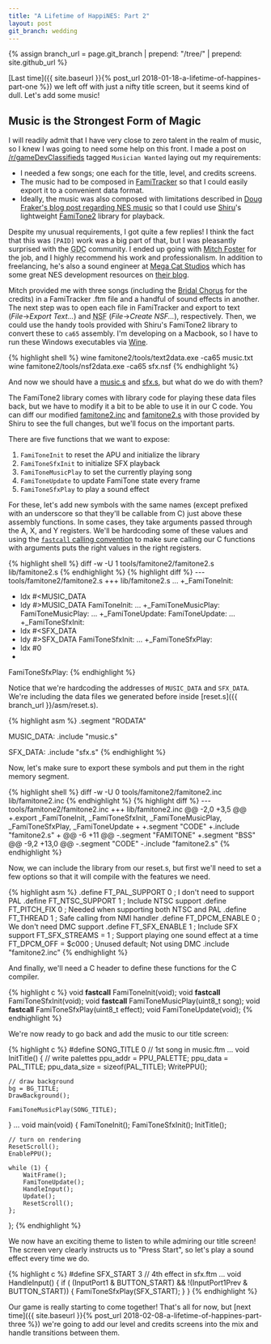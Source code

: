 ```yaml
---
title: "A Lifetime of HappiNES: Part 2"
layout: post
git_branch: wedding
---
```


{% assign branch_url = page.git_branch | prepend: "/tree/" | prepend: site.github_url %}

[Last time]({{ site.baseurl }}{% post_url 2018-01-18-a-lifetime-of-happines-part-one %}) we left off with just a nifty title screen, but it seems kind of dull.
Let's add some music!

## Music is the Strongest Form of Magic

I will readily admit that I have very close to zero talent in the realm of music, so I knew I was going to need some help on this front.
I made a post on [/r/gameDevClassifieds](https://www.reddit.com/r/gameDevClassifieds/) tagged `Musician Wanted` laying out my requirements:

  - I needed a few songs; one each for the title, level, and credits screens.
  - The music had to be composed in [FamiTracker](http://famitracker.com/) so that I could easily export it to a convenient data format.
  - Ideally, the music was also composed with limitations described in [Doug Fraker's blog post regarding NES music](https://nesdoug.com/2015/12/02/15-adding-music/) so that I could use [Shiru](https://shiru.untergrund.net/code.shtml)'s lightweight [FamiTone2](https://shiru.untergrund.net/files/src/famitone2.zip) library for playback.

Despite my unusual requirements, I got quite a few replies!
I think the fact that this was `[PAID]` work was a big part of that, but I was pleasantly surprised with the <acronym title="gameDevClassifieds">GDC</acronym> community.
I ended up going with [Mitch Foster](http://www.mitchfostermusic.com/) for the job, and I highly recommend his work and professionalism.
In addition to freelancing, he's also a sound engineer at [Mega Cat Studios](https://megacatstudios.com/) which has some great NES development resources on [their blog](https://megacatstudios.com/blogs/press).

Mitch provided me with three songs (including the [Bridal Chorus](https://en.wikipedia.org/wiki/Bridal_Chorus) for the credits) in a FamiTracker .ftm file and a handful of sound effects in another.
The next step was to open each file in FamiTracker and export to text (_File_→_Export Text..._) and <acronym title="Nintendo Sound File">NSF</acronym> (_File_→_Create NSF..._), respectively.
Then, we could use the handy tools provided with Shiru's FamiTone2 library to convert these to `ca65` assembly.
I'm developing on a Macbook, so I have to run these Windows executables via [Wine](https://www.winehq.org/).

{% highlight shell %}
wine famitone2/tools/text2data.exe -ca65 music.txt
wine famitone2/tools/nsf2data.exe -ca65 sfx.nsf
{% endhighlight %}

And now we should have a [music.s]({{branch_url}}/data/music/music.s) and [sfx.s]({{branch_url}}/data/music/sfx.s), but
what do we do with them?

The FamiTone2 library comes with library code for playing these data files back, but we have to modify it a bit to be able to use it in our C code.
You can diff our modified [famitone2.inc]({{branch_url}}/lib/famitone2.inc) and [famitone2.s]({{branch_url}}/lib/famitone2.s) with those provided by Shiru to see the full changes, but we'll focus on the important parts.

There are five functions that we want to expose:

1. `FamiToneInit` to reset the APU and initialize the library
2. `FamiToneSfxInit` to initialize SFX playback
3. `FamiToneMusicPlay` to set the currently playing song
4. `FamiToneUpdate` to update FamiTone state every frame
3. `FamiToneSfxPlay` to play a sound effect

For these, let's add new symbols with the same names (except prefixed with an underscore so that they'll be callable from C) just above these assembly functions.
In some cases, they take arguments passed through the A, X, and Y registers.
We'll be hardcoding some of these values and using the [`fastcall` calling convention](https://github.com/cc65/wiki/wiki/Parameter-passing-and-calling-conventions#The_fastcall_calling_convention) to make sure calling our C functions with arguments puts the right values in the right registers.

{% highlight shell %}
diff -w -U 1 tools/famitone2/famitone2.s lib/famitone2.s
{% endhighlight %}
{% highlight diff %}
--- tools/famitone2/famitone2.s
+++ lib/famitone2.s
...
+_FamiToneInit:
+    ldx #<MUSIC_DATA
+    ldy #>MUSIC_DATA
 FamiToneInit:
...
+_FamiToneMusicPlay:
 FamiToneMusicPlay:
...
 +_FamiToneUpdate:
 FamiToneUpdate:
...
+_FamiToneSfxInit:
+    ldx #<SFX_DATA
+    ldy #>SFX_DATA
 FamiToneSfxInit:
 ...
+_FamiToneSfxPlay:
+    ldx #0
+
 FamiToneSfxPlay:
{% endhighlight %}

Notice that we're hardcoding the addresses of `MUSIC_DATA` and `SFX_DATA`.
We're including the data files we generated before inside [reset.s]({{ branch_url }}/asm/reset.s).

{% highlight asm %}
.segment "RODATA"

MUSIC_DATA:
.include "music.s"

SFX_DATA:
.include "sfx.s"
{% endhighlight %}

Now, let's make sure to export these symbols and put them in the right memory segment.

{% highlight shell %}
diff -w -U 0 tools/famitone2/famitone2.inc lib/famitone2.inc
{% endhighlight %}
{% highlight diff %}
--- tools/famitone2/famitone2.inc
+++ lib/famitone2.inc
@@ -2,0 +3,5 @@
+.export _FamiToneInit, _FamiToneSfxInit, _FamiToneMusicPlay, _FamiToneSfxPlay, _FamiToneUpdate
+
+.segment "CODE"
+.include "famitone2.s"
+
@@ -6 +11 @@
-.segment "FAMITONE"
+.segment "BSS"
@@ -9,2 +13,0 @@
-.segment "CODE"
-.include "famitone2.s"
{% endhighlight %}

Now, we can include the library from our reset.s, but first we'll need to set a few options so that it will compile with the features we need.

{% highlight asm %}
.define FT_PAL_SUPPORT  0 ; I don't need to support PAL
.define FT_NTSC_SUPPORT 1 ; Include NTSC support
.define FT_PITCH_FIX    0 ; Needed when supporting both NTSC and PAL
.define FT_THREAD       1 ; Safe calling from NMI handler
.define FT_DPCM_ENABLE  0 ; We don't need DMC support
.define FT_SFX_ENABLE   1 ; Include SFX support
FT_SFX_STREAMS = 1        ; Support playing one sound effect at a time
FT_DPCM_OFF    = $c000    ; Unused default; Not using DMC
.include "famitone2.inc"
{% endhighlight %}

And finally, we'll need a C header to define these functions for the C compiler.

{% highlight c %}
void __fastcall__ FamiToneInit(void);
void __fastcall__ FamiToneSfxInit(void);
void __fastcall__ FamiToneMusicPlay(uint8_t song);
void __fastcall__ FamiToneSfxPlay(uint8_t effect);
void FamiToneUpdate(void);
{% endhighlight %}

We're now ready to go back and add the music to our title screen:

{% highlight c %}
#define SONG_TITLE 0 // 1st song in music.ftm
...
void InitTitle() {
    // write palettes
    ppu_addr = PPU_PALETTE;
    ppu_data = PAL_TITLE;
    ppu_data_size = sizeof(PAL_TITLE);
    WritePPU();

    // draw background
    bg = BG_TITLE;
    DrawBackground();

    FamiToneMusicPlay(SONG_TITLE);
}
...
void main(void) {
    FamiToneInit();
    FamiToneSfxInit();
    InitTitle();

    // turn on rendering
    ResetScroll();
    EnablePPU();

    while (1) {
        WaitFrame();
        FamiToneUpdate();
        HandleInput();
        Update();
        ResetScroll();
    };
};
{% endhighlight %}

We now have an exciting theme to listen to while admiring our title screen!
The screen very clearly instructs us to "Press Start", so let's play a sound effect every time we do.

{% highlight c %}
#define SFX_START 3 // 4th effect in sfx.ftm
...
void HandleInput() {
    if ( (InputPort1 & BUTTON_START) &&
        !(InputPort1Prev & BUTTON_START)) {
        FamiToneSfxPlay(SFX_START);
    }
}
{% endhighlight %}

Our game is really starting to come together!
That's all for now, but [next time]({{ site.baseurl }}{% post_url 2018-02-08-a-lifetime-of-happines-part-three %}) we're going to add our level and credits screens into the mix and handle transitions between them.

